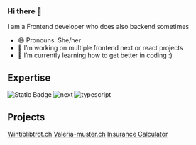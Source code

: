 ### Hi there 👋
I am a Frontend developer who does also backend sometimes

- 😄 Pronouns: She/her
- 🔭 I’m working on multiple frontend next or react projects
- 🌱 I’m currently learning how to get better in coding :)

## Expertise
<img align="left" alt="Static Badge" src="https://img.shields.io/badge/React-gray?style=for-the-badge&logo=react&link=%23">
<img align="left" alt="next" src="https://img.shields.io/badge/NextJS-black?style=for-the-badge&logo=nextdotjs&link=%23">
<img alt="typescript" src="https://img.shields.io/badge/TypeScript-blue?style=for-the-badge&logo=typescript&logoColor=white&link=%23">

## Projects
<a href="https://www.wintiblibtrot.ch/">Wintiblibtrot.ch</a>
<a href="https://github.com/Jelenal1/ValeriaHtml">Valeria-muster.ch</a>
<a href="https://github.com/Jelenal1/Speerstudios_Art_Multimedia">Insurance Calculator</a>


